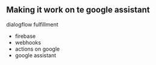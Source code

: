 ## Making it work on te google assistant
dialogflow fulfillment
* firebase
* webhooks
* actions on google
* google assistant